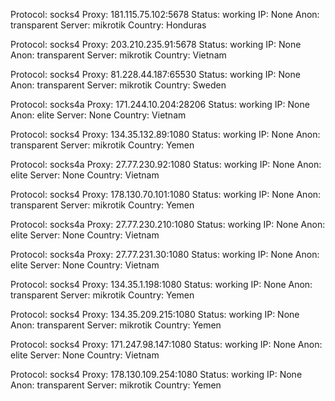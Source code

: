 Protocol: socks4
Proxy: 181.115.75.102:5678
Status: working
IP: None
Anon: transparent
Server: mikrotik
Country: Honduras

Protocol: socks4
Proxy: 203.210.235.91:5678
Status: working
IP: None
Anon: transparent
Server: mikrotik
Country: Vietnam

Protocol: socks4
Proxy: 81.228.44.187:65530
Status: working
IP: None
Anon: transparent
Server: mikrotik
Country: Sweden

Protocol: socks4a
Proxy: 171.244.10.204:28206
Status: working
IP: None
Anon: elite
Server: None
Country: Vietnam

Protocol: socks4
Proxy: 134.35.132.89:1080
Status: working
IP: None
Anon: transparent
Server: mikrotik
Country: Yemen

Protocol: socks4a
Proxy: 27.77.230.92:1080
Status: working
IP: None
Anon: elite
Server: None
Country: Vietnam

Protocol: socks4
Proxy: 178.130.70.101:1080
Status: working
IP: None
Anon: transparent
Server: mikrotik
Country: Yemen

Protocol: socks4a
Proxy: 27.77.230.210:1080
Status: working
IP: None
Anon: elite
Server: None
Country: Vietnam

Protocol: socks4a
Proxy: 27.77.231.30:1080
Status: working
IP: None
Anon: elite
Server: None
Country: Vietnam

Protocol: socks4
Proxy: 134.35.1.198:1080
Status: working
IP: None
Anon: transparent
Server: mikrotik
Country: Yemen

Protocol: socks4
Proxy: 134.35.209.215:1080
Status: working
IP: None
Anon: transparent
Server: mikrotik
Country: Yemen

Protocol: socks4
Proxy: 171.247.98.147:1080
Status: working
IP: None
Anon: elite
Server: None
Country: Vietnam

Protocol: socks4
Proxy: 178.130.109.254:1080
Status: working
IP: None
Anon: transparent
Server: mikrotik
Country: Yemen

